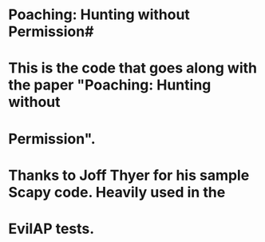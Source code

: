 # Poaching: Hunting without Permission#
#
# This is the code that goes along with the paper "Poaching: Hunting without
# Permission".
#
# Thanks to Joff Thyer for his sample Scapy code.  Heavily used in the
# EvilAP tests.
#
